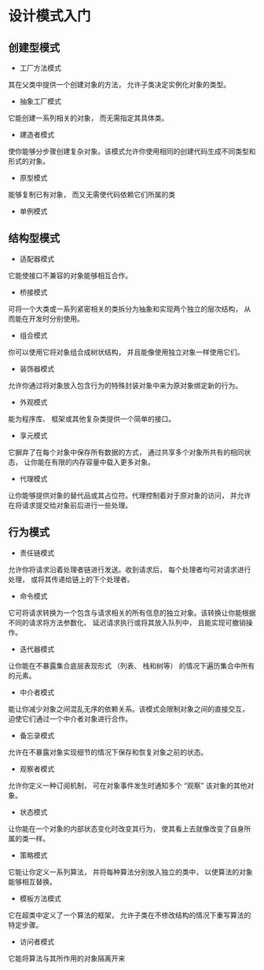# 设计模式入门

## 创建型模式

- 工厂方法模式

其在父类中提供一个创建对象的方法， 允许子类决定实例化对象的类型。

- 抽象工厂模式

它能创建一系列相关的对象， 而无需指定其具体类。

- 建造者模式

使你能够分步骤创建复杂对象。该模式允许你使用相同的创建代码生成不同类型和形式的对象。

- 原型模式

能够复制已有对象， 而又无需使代码依赖它们所属的类

- 单例模式

## 结构型模式

- 适配器模式

它能使接口不兼容的对象能够相互合作。

- 桥接模式

可将一个大类或一系列紧密相关的类拆分为抽象和实现两个独立的层次结构， 从而能在开发时分别使用。

- 组合模式

你可以使用它将对象组合成树状结构， 并且能像使用独立对象一样使用它们。

- 装饰器模式

允许你通过将对象放入包含行为的特殊封装对象中来为原对象绑定新的行为。

- 外观模式

能为程序库、 框架或其他复杂类提供一个简单的接口。

- 享元模式

它摒弃了在每个对象中保存所有数据的方式， 通过共享多个对象所共有的相同状态， 让你能在有限的内存容量中载入更多对象。

- 代理模式

让你能够提供对象的替代品或其占位符。代理控制着对于原对象的访问， 并允许在将请求提交给对象前后进行一些处理。

## 行为模式

- 责任链模式

允许你将请求沿着处理者链进行发送。收到请求后， 每个处理者均可对请求进行处理， 或将其传递给链上的下个处理者。

- 命令模式

它可将请求转换为一个包含与请求相关的所有信息的独立对象。该转换让你能根据不同的请求将方法参数化、 延迟请求执行或将其放入队列中， 且能实现可撤销操作。

- 迭代器模式

让你能在不暴露集合底层表现形式 （列表、 栈和树等） 的情况下遍历集合中所有的元素。

- 中介者模式

能让你减少对象之间混乱无序的依赖关系。该模式会限制对象之间的直接交互， 迫使它们通过一个中介者对象进行合作。

- 备忘录模式

允许在不暴露对象实现细节的情况下保存和恢复对象之前的状态。

- 观察者模式

允许你定义一种订阅机制， 可在对象事件发生时通知多个 “观察” 该对象的其他对象。

- 状态模式

让你能在一个对象的内部状态变化时改变其行为， 使其看上去就像改变了自身所属的类一样。

- 策略模式

它能让你定义一系列算法， 并将每种算法分别放入独立的类中， 以使算法的对象能够相互替换。

- 模板方法模式

它在超类中定义了一个算法的框架， 允许子类在不修改结构的情况下重写算法的特定步骤。

- 访问者模式

它能将算法与其所作用的对象隔离开来
